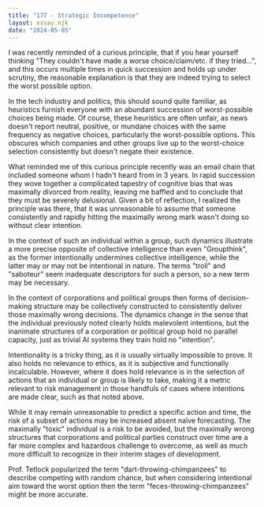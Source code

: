 ```yaml
---
title: "177 - Strategic Incompetence"
layout: essay.njk
date: "2024-05-05"
---
```


I was recently reminded of a curious principle, that if you hear yourself thinking "They couldn't have made a worse choice/claim/etc. if they tried...", and this occurs multiple times in quick succession and holds up under scrutiny, the reasonable explanation is that they are indeed trying to select the worst possible option.

In the tech industry and politics, this should sound quite familiar, as heuristics furnish everyone with an abundant succession of worst-possible choices being made. Of course, these heuristics are often unfair, as news doesn't report neutral, positive, or mundane choices with the same frequency as negative choices, particularly the worst-possible options. This obscures which companies and other groups live up to the worst-choice selection consistently but doesn't negate their existence.

What reminded me of this curious principle recently was an email chain that included someone whom I hadn't heard from in 3 years. In rapid succession they wove together a complicated tapestry of cognitive bias that was maximally divorced from reality, leaving me baffled and to conclude that they must be severely delusional. Given a bit of reflection, I realized the principle was there, that it was unreasonable to assume that someone consistently and rapidly hitting the maximally wrong mark wasn't doing so without clear intention.

In the context of such an individual within a group, such dynamics illustrate a more precise opposite of collective intelligence than even "Groupthink", as the former intentionally undermines collective intelligence, while the latter may or may not be intentional in nature. The terms "troll" and "saboteur" seem inadequate descriptors for such a person, so a new term may be necessary.

In the context of corporations and political groups then forms of decision-making structure may be collectively constructed to consistently deliver those maximally wrong decisions. The dynamics change in the sense that the individual previously noted clearly holds malevolent intentions, but the inanimate structures of a corporation or political group hold no parallel capacity, just as trivial AI systems they train hold no "intention".

Intentionality is a tricky thing, as it is usually virtually impossible to prove. It also holds no relevance to ethics, as it is subjective and functionally incalculable. However, where it does hold relevance is in the selection of actions that an individual or group is likely to take, making it a metric relevant to risk management in those handfuls of cases where intentions are made clear, such as that noted above.

While it may remain unreasonable to predict a specific action and time, the risk of a subset of actions may be increased absent naïve forecasting. The maximally "toxic" individual is a risk to be avoided, but the maximally wrong structures that corporations and political parties construct over time are a far more complex and hazardous challenge to overcome, as well as much more difficult to recognize in their interim stages of development.

Prof. Tetlock popularized the term "dart-throwing-chimpanzees" to describe competing with random chance, but when considering intentional aim toward the worst option then the term "feces-throwing-chimpanzees" might be more accurate.
